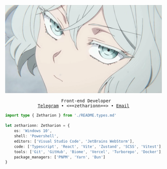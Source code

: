 <div align="center">

<img src="./assets/wallpaper.png" alt="it's anime wallpaper if u don't see it" />

<pre>
  Front-end Developer
<a href="https://t.me/zetharionn">Telegram</a> • <==zetharionn==> • <a href="mailto:zetharionn.work@gmail.com">Email</a>
</pre>

</div>

```typescript
import type { Zetharion } from './README.types.md'

let zetharionn: Zetharion = {
	os: 'Windows 10',
	shell: 'Powershell',
	editors: ['Visual Studio Code', 'JetBrains WebStorm'],
	code: ['Typescript', 'React', 'Vite', 'Zustand', 'SCSS', 'Vitest'],
	tools: ['Git', 'GitHub', 'Biome', 'Vercel', 'Turborepo', 'Docker'],
	package_managers: ['PNPM', 'Yarn', 'Bun']
}
```
